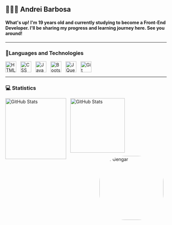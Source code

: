 ## 👨🏽‍💻 Andrei Barbosa

#### What's up! I'm 19 years old and currently studying to become a Front-End Developer. I'll be sharing my progress and learning journey here. See you around!

---

### 🧠Languages and Technologies
<img 
    align="left" 
    alt="HTML"
    title="HTML" 
    width="34px" 
    style="padding-right: 10px;" 
    src="https://cdn.jsdelivr.net/gh/devicons/devicon@latest/icons/html5/html5-original.svg" 
/>
<img 
    align="left" 
    alt="CSS" 
    title="CSS"
    width="34px" 
    style="padding-right: 10px;" 
    src="https://cdn.jsdelivr.net/gh/devicons/devicon@latest/icons/css3/css3-original.svg" 
/>
<img 
    align="left" 
    alt="JavaScript" 
    title="JavaScript"
    width="34px" 
    style="padding-right: 10px;" 
    src="https://cdn.jsdelivr.net/gh/devicons/devicon@latest/icons/javascript/javascript-original.svg" 
/>
<img 
    align="left" 
    alt="Bootstrap"
    title="Bootstrap" 
    width="34px" 
    style="padding-right: 10px;" 
    src="https://cdn.jsdelivr.net/gh/devicons/devicon@latest/icons/bootstrap/bootstrap-original.svg" 
/>
<img 
    align="left" 
    alt="JQuery" 
    title="JQuery"
    width="34px" 
    style="padding-right: 10px;" 
    src="https://cdn.jsdelivr.net/gh/devicons/devicon@latest/icons/jquery/jquery-original.svg" 
/>
<img 
    align="left" 
    alt="Git" 
    title="Git"
    width="34px" 
    style="padding-right: 10px;" 
    src="https://cdn.jsdelivr.net/gh/devicons/devicon@latest/icons/git/git-original.svg" 
/>

<br/><br/>

---

### 💻 Statistics

<p>
  <img 
    align="left" 
    alt="GitHub Stats" 
    height="190" 
    style="padding-right: 10px;" 
    src="https://github-readme-stats.vercel.app/api?username=andreilbarbosa&show_icons=true&theme=midnight-purple&include_all_commits=true&locale=en" 
  />

<img 
    align="left" 
    alt="GitHub Stats" 
    height="170" 
    src="https://github-readme-stats.vercel.app/api/top-langs/?username=andreilbarbosa&theme=midnight-purple&layout=compact&custom_title=Technologies&langs_count=9" 
  />

<img 
    align="right"
    alt="Gif Gengar"
    width="200"
    style="margin-right: 10px; margin-top: 10px; border-radius: 80px; object-fit: cover;"
    src="https://media4.giphy.com/media/v1.Y2lkPTc5MGI3NjExYnNwejF2emMwemV4OHc2N21icHZkc3FmNjNwZWV1dXpncXFtejU0ciZlcD12MV9pbnRlcm5hbF9naWZfYnlfaWQmY3Q9Zw/2eHyl5MMV68oM/giphy.gif"
/>
</p>
